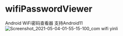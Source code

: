 # wifiPasswordViewer
Android WiFi密码查看器 支持Android11
![Screenshot_2021-05-04-01-55-15-100_com wifi yinli](https://user-images.githubusercontent.com/24473144/116913230-ca4e0e00-ac7b-11eb-84e4-492bf4c1f1aa.jpg)
